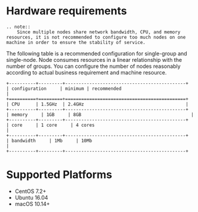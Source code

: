 # Hardware requirements

```eval_rst
.. note::
    Since multiple nodes share network bandwidth, CPU, and memory resources, it is not recommended to configure too much nodes on one machine in order to ensure the stability of service.

```

The following table is a recommended configuration for single-group and single-node. Node consumes resources in a linear relationship with the number of groups. You can configure the number of nodes reasonably according to actual business requirement and machine resource.

```eval_rst
+----------+---------+---------------------------------------------+
| configuration     | minimum | recommended                                    |
+==========+=========+=============================================+
| CPU      | 1.5GHz  | 2.4GHz                                      |
+----------+---------+---------------------------------------------+
| memory     | 1GB     | 8GB                                         |
+----------+---------+---------------------------------------------+
| core     | 1 core     | 4 cores                                         |
+----------+---------+---------------------------------------------+
| bandwidth     | 1Mb     | 10Mb                                        |
+----------+---------+---------------------------------------------+
```

# Supported Platforms

- CentOS 7.2+
- Ubuntu 16.04
- macOS 10.14+
